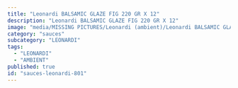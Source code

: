 ```yaml
---
title: "Leonardi BALSAMIC GLAZE FIG 220 GR X 12"
description: "Leonardi BALSAMIC GLAZE FIG 220 GR X 12"
image: "media/MISSING PICTURES/Leonardi (ambient)/Leonardi BALSAMIC GLAZE  FIG 220 GR X 12.jpg"
category: "sauces"
subcategory: "LEONARDI"
tags:
  - "LEONARDI"
  - "AMBIENT"
published: true
id: "sauces-leonardi-801"
---
```

